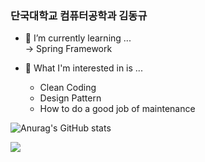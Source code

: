 ### 단국대학교 컴퓨터공학과 김동규

- 🌱 I’m currently learning ... 
<br>  -> Spring Framework

- 🔭 What I'm interested in is ...<br>
  - Clean Coding<br>
  - Design Pattern<br>
  - How to do a good job of maintenance


![Anurag's GitHub stats](https://github-readme-stats.vercel.app/api?username=tco0427&show_icons=true&theme=radical)

<a href="https://hits.seeyoufarm.com"><img src="https://hits.seeyoufarm.com/api/count/incr/badge.svg?url=https%3A%2F%2Fgithub.com%2Ftco0427&count_bg=%2379C83D&title_bg=%23555555&icon=&icon_color=%23E7E7E7&title=hits&edge_flat=false"/></a>
<!--
**tco0427/tco0427** is a ✨ _special_ ✨ repository because its `README.md` (this file) appears on your GitHub profile.

Here are some ideas to get you started:

- 🔭 I’m currently working on ...
- 🌱 I’m currently learning ...
- 👯 I’m looking to collaborate on ...
- 🤔 I’m looking for help with ...
- 💬 Ask me about ...
- 📫 How to reach me: ...
- 😄 Pronouns: ...
- ⚡ Fun fact: ...
-->
